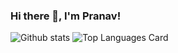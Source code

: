 ### Hi there 👋, I'm Pranav!

<!--
**agg-pranav/agg-pranav** is a ✨ _special_ ✨ repository because its `README.md` (this file) appears on your GitHub profile.

Here are some ideas to get you started:

- 🔭 I’m currently working on ...
- 🌱 I’m currently learning ..
- 👯 I’m looking to collaborate on ...
- 🤔 I’m looking for help with ...
- 💬 Ask me about ...
- 📫 How to reach me: ...
- 😄 Pronouns: ...
- ⚡ Fun fact: ...
-->

![Github stats](https://github-readme-stats.vercel.app/api?username=agg-pranav&theme=react&show_icons=true&count_private=true&hide=issues,contribs)
![Top Languages Card](https://github-readme-stats.vercel.app/api/top-langs/?username=agg-pranav&layout=compact&hide=html,handlebars&theme=react)

